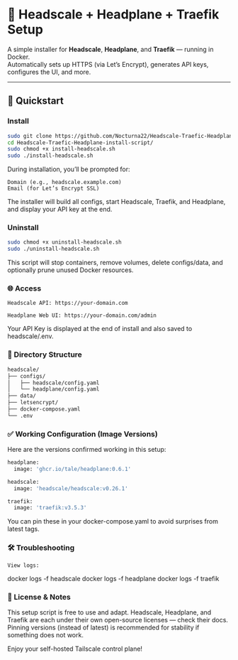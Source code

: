 # 🧠 Headscale + Headplane + Traefik Setup

A simple installer for **Headscale**, **Headplane**, and **Traefik** — running in Docker.  
Automatically sets up HTTPS (via Let’s Encrypt), generates API keys, configures the UI, and more.

---

## 🚀 Quickstart

### Install

```bash
sudo git clone https://github.com/Nocturna22/Headscale-Traefic-Headplane-install-script.git
cd Headscale-Traefic-Headplane-install-script/
sudo chmod +x install-headscale.sh
sudo ./install-headscale.sh
```

During installation, you’ll be prompted for:

    Domain (e.g., headscale.example.com)
    Email (for Let’s Encrypt SSL)

The installer will build all configs, start Headscale, Traefik, and Headplane, and display your API key at the end.

### Uninstall

```bash
sudo chmod +x uninstall-headscale.sh
sudo ./uninstall-headscale.sh
```

This script will stop containers, remove volumes, delete configs/data, and optionally prune unused Docker resources.

### 🌐 Access

    Headscale API: https://your-domain.com

    Headplane Web UI: https://your-domain.com/admin

Your API Key is displayed at the end of install and also saved to headscale/.env.

### 📁 Directory Structure

```bash
headscale/
├── configs/
│   ├── headscale/config.yaml
│   └── headplane/config.yaml
├── data/
├── letsencrypt/
├── docker-compose.yaml
└── .env
```

### ✅ Working Configuration (Image Versions)

Here are the versions confirmed working in this setup:

```bash
headplane:
  image: 'ghcr.io/tale/headplane:0.6.1'

headscale:
  image: 'headscale/headscale:v0.26.1'

traefik:
  image: 'traefik:v3.5.3'
```

You can pin these in your docker-compose.yaml to avoid surprises from latest tags.

### 🛠️ Troubleshooting

    View logs:

docker logs -f headscale
docker logs -f headplane
docker logs -f traefik


### 🧩 License & Notes

This setup script is free to use and adapt.
Headscale, Headplane, and Traefik are each under their own open-source licenses — check their docs.
Pinning versions (instead of latest) is recommended for stability if something does not work.

Enjoy your self-hosted Tailscale control plane!
